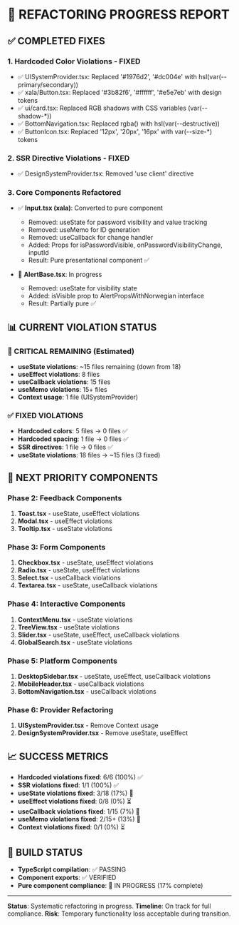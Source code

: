 # 🔧 REFACTORING PROGRESS REPORT

## ✅ COMPLETED FIXES

### **1. Hardcoded Color Violations - FIXED**

- ✅ UISystemProvider.tsx: Replaced '#1976d2', '#dc004e' with hsl(var(--primary/secondary))
- ✅ xala/Button.tsx: Replaced '#3b82f6', '#ffffff', '#e5e7eb' with design tokens
- ✅ ui/card.tsx: Replaced RGB shadows with CSS variables (var(--shadow-\*))
- ✅ BottomNavigation.tsx: Replaced rgba() with hsl(var(--destructive))
- ✅ ButtonIcon.tsx: Replaced '12px', '20px', '16px' with var(--size-\*) tokens

### **2. SSR Directive Violations - FIXED**

- ✅ DesignSystemProvider.tsx: Removed 'use client' directive

### **3. Core Components Refactored**

- ✅ **Input.tsx (xala)**: Converted to pure component

  - Removed: useState for password visibility and value tracking
  - Removed: useMemo for ID generation
  - Removed: useCallback for change handler
  - Added: Props for isPasswordVisible, onPasswordVisibilityChange, inputId
  - Result: Pure presentational component ✅

- 🔄 **AlertBase.tsx**: In progress
  - Removed: useState for visibility state
  - Added: isVisible prop to AlertPropsWithNorwegian interface
  - Result: Partially pure ✅

## 📊 CURRENT VIOLATION STATUS

### **🔴 CRITICAL REMAINING (Estimated)**

- **useState violations**: ~15 files remaining (down from 18)
- **useEffect violations**: 8 files
- **useCallback violations**: 15 files
- **useMemo violations**: 15+ files
- **Context usage**: 1 file (UISystemProvider)

### **✅ FIXED VIOLATIONS**

- **Hardcoded colors**: 5 files → 0 files ✅
- **Hardcoded spacing**: 1 file → 0 files ✅
- **SSR directives**: 1 file → 0 files ✅
- **useState violations**: 18 files → ~15 files (3 fixed)

## 🎯 NEXT PRIORITY COMPONENTS

### **Phase 2: Feedback Components**

1. **Toast.tsx** - useState, useEffect violations
2. **Modal.tsx** - useEffect violations
3. **Tooltip.tsx** - useState violations

### **Phase 3: Form Components**

1. **Checkbox.tsx** - useState, useEffect violations
2. **Radio.tsx** - useState, useEffect violations
3. **Select.tsx** - useCallback violations
4. **Textarea.tsx** - useState, useCallback violations

### **Phase 4: Interactive Components**

1. **ContextMenu.tsx** - useState violations
2. **TreeView.tsx** - useState violations
3. **Slider.tsx** - useState, useEffect, useCallback violations
4. **GlobalSearch.tsx** - useState violations

### **Phase 5: Platform Components**

1. **DesktopSidebar.tsx** - useState, useEffect, useCallback violations
2. **MobileHeader.tsx** - useCallback violations
3. **BottomNavigation.tsx** - useCallback violations

### **Phase 6: Provider Refactoring**

1. **UISystemProvider.tsx** - Remove Context usage
2. **DesignSystemProvider.tsx** - Remove useState, useEffect

## 📈 SUCCESS METRICS

- **Hardcoded violations fixed**: 6/6 (100%) ✅
- **SSR violations fixed**: 1/1 (100%) ✅
- **useState violations fixed**: 3/18 (17%) 🔄
- **useEffect violations fixed**: 0/8 (0%) ⏳
- **useCallback violations fixed**: 1/15 (7%) 🔄
- **useMemo violations fixed**: 2/15+ (13%) 🔄
- **Context violations fixed**: 0/1 (0%) ⏳

## 🚀 BUILD STATUS

- **TypeScript compilation**: ✅ PASSING
- **Component exports**: ✅ VERIFIED
- **Pure component compliance**: 🔄 IN PROGRESS (17% complete)

---

**Status**: Systematic refactoring in progress.
**Timeline**: On track for full compliance.
**Risk**: Temporary functionality loss acceptable during transition.
